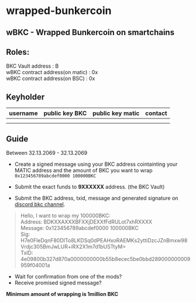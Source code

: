 # wrapped-bunkercoin
wBKC - Wrapped Bunkercoin on smartchains
---
## Roles:

BKC Vault address : B  
wBKC contract address(on matic) : 0x  
wBKC contract address(on BSC) : 0x  

## Keyholder

| username | public key BKC |  public key matic | contact |
| ----------- | ----------- | ----------- | ----------- |
| | | |
| | | |

## Guide

Between 32.13.2069 - 32.13.2069  
- Create a signed message using your BKC address cointainting your MATIC address and the amount of BKC you want to wrap  
`0x123456789abcdef0000 100000BKC`  
  
- Submit the exact funds to **9XXXXXX** address. (the BKC Vault)  
  
- Submit the BKC address, txid, message and generated signature on [discord bkc channel](https://discord.com/channels/823882678028861451/836276246085369976).  
> Hello, I want to wrap my 100000BKC:  
Address: BDKXXAXXXBFXXjDEXXfFdRULot7xhRXXXX  
Message: 0x123456789abcdef0000 100000BKC  
Sig: H7e0FleDqnF80DITo8LKDSq0dPEAHxoRAEMKs2yttiDzcJZnBmxw98Vrdjc305BmJwLUR+iRX2X1m7d1bUSTtyM=  
TxID: 4e09800b327d870a0000000000b55b8ecec5be0bbd289000000009959f04001a  


- Wait for confirmation from one of the mods?  
- Receive promised signed message?  
  
**Minimum amount of wrapping is 1million BKC**  




